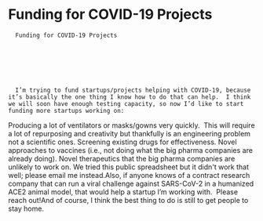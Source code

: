 # Funding for COVID-19 Projects


    
  
    

    
      Funding for COVID-19 Projects

      
    
  

  
    
      I’m trying to fund startups/projects helping with COVID-19, because it’s basically the one thing I know how to do that can help.  I think we will soon have enough testing capacity, so now I’d like to start funding more startups working on:
Producing a lot of ventilators or masks/gowns very quickly.  This will require a lot of repurposing and creativity but thankfully is an engineering problem not a scientific ones.
Screening existing drugs for effectiveness.
Novel approaches to vaccines (i.e., not doing what the big pharma companies are already doing).
Novel therapeutics that the big pharma companies are unlikely to work on.
We tried this public spreadsheet but it didn't work that well; please email me instead.Also, if anyone knows of a contract research company that can run a viral challenge against SARS-CoV-2 in a humanized ACE2 animal model, that would help a startup I’m working with.  Please reach out!And of course, I think the best thing to do is still to get people to stay home.
    
  


  
